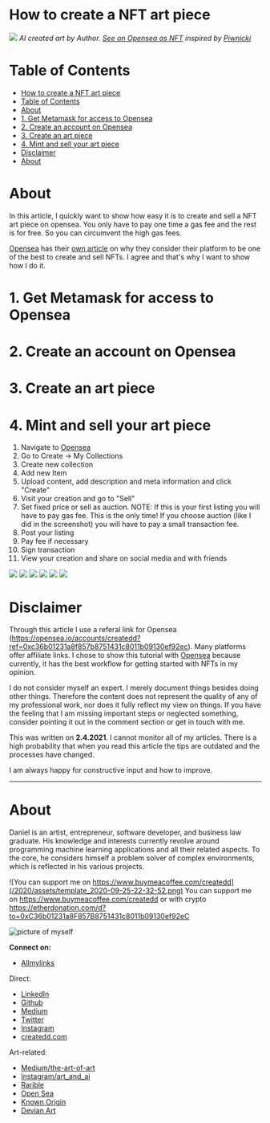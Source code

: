 # How to create a NFT art piece

![](../assets/createNftArt_2021-04-02-11-21-01.png)
*AI created art by Author. [See on Opensea as NFT](https://opensea.io/accounts/createdd?ref=0xc36b01231a8f857b8751431c8011b09130ef92ec) inspired by [Piwnicki](https://unsplash.com/photos/JnXebVlsVrg)*

# Table of Contents

- [How to create a NFT art piece](#how-to-create-a-nft-art-piece)
- [Table of Contents](#table-of-contents)
- [About](#about)
- [1. Get Metamask for access to Opensea](#1-get-metamask-for-access-to-opensea)
- [2. Create an account on Opensea](#2-create-an-account-on-opensea)
- [3. Create an art piece](#3-create-an-art-piece)
- [4. Mint and sell your art piece](#4-mint-and-sell-your-art-piece)
- [Disclaimer](#disclaimer)
- [About](#about-1)

# About

In this article, I quickly want to show how easy it is to create and sell a NFT art piece on opensea. You only have to pay one time a gas fee and the rest is for free. So you can circumvent the high gas fees.

[Opensea](https://opensea.io/accounts/createdd?ref=0xc36b01231a8f857b8751431c8011b09130ef92ec) has their [own article](https://opensea.io/blog/guides/7-reasons-to-sell-your-nfts-on-opensea/?ref=0xc36b01231a8f857b8751431c8011b09130ef92ec) on why they consider their platform to be one of the best to create and sell NFTs. I agree and that's why I want to show how I do it.

# 1. Get Metamask for access to Opensea

# 2. Create an account on Opensea

# 3. Create an art piece

# 4. Mint and sell your art piece

1. Navigate to [Opensea]()
2. Go to Create -> My Collections
3. Create new collection
4. Add new Item
5. Upload content, add description and meta information and click "Create"
6. Visit your creation and go to "Sell"
7. Set fixed price or sell as auction. NOTE: If this is your first listing you will have to pay gas fee. This is the only time! If you choose auction (like I did in the screenshot) you will have to pay a small transaction fee.
8. Post your listing
9. Pay fee if necessary
10. Sign transaction
11. View your creation and share on social media and with friends


![](../assets/createNftArt_2021-04-02-11-29-52.png)
![](../assets/createNftArt_2021-04-02-11-30-19.png)
![](../assets/createNftArt_2021-04-02-11-32-36.png)
![](../assets/createNftArt_2021-04-02-11-37-18.png)
![](../assets/createNftArt_2021-04-02-11-37-46.png)
![](../assets/createNftArt_2021-04-02-11-39-02.png)




# Disclaimer

Through this article I use a referal link for Opensea (https://opensea.io/accounts/createdd?ref=0xc36b01231a8f857b8751431c8011b09130ef92ec). Many platforms offer affiliate links. I chose to show this tutorial with [Opensea](https://opensea.io/accounts/createdd?ref=0xc36b01231a8f857b8751431c8011b09130ef92ec) because currently, it has the best workflow for getting started with NFTs in my opinion.

I do not consider myself an expert. I merely document things besides doing other things. Therefore the content does not represent the quality of any of my professional work, nor does it fully reflect my view on things. If you have the feeling that I am missing important steps or neglected something, consider pointing it out in the comment section or get in touch with me.

This was written on **2.4.2021**.
I cannot monitor all of my articles. There is a high probability that when you read this article the tips are outdated and the processes have changed.

I am always happy for constructive input and how to improve.


---

# About

Daniel is an artist, entrepreneur, software developer, and business law graduate. His knowledge and interests currently revolve around programming machine learning applications and all their related aspects. To the core, he considers himself a problem solver of complex environments, which is reflected in his various projects.


![You can support me on https://www.buymeacoffee.com/createdd](/2020/assets/template_2020-09-25-22-32-52.png)
You can support me on https://www.buymeacoffee.com/createdd or with crypto https://etherdonation.com/d?to=0xC36b01231a8F857B8751431c8011b09130ef92eC


![picture of myself](https://avatars2.githubusercontent.com/u/22077628?s=460&v=4)

**Connect on:**

- [Allmylinks](https://allmylinks.com/createdd)

Direct:
- [LinkedIn](https://www.linkedin.com/in/createdd)
- [Github](https://github.com/Createdd)
- [Medium](https://medium.com/@createdd)
- [Twitter](https://twitter.com/_createdd)
- [Instagram](https://www.instagram.com/create.dd/)
- [createdd.com](https://www.createdd.com/)

Art-related:
- [Medium/the-art-of-art](https://medium.com/the-art-of-art)
- [Instagram/art_and_ai](https://www.instagram.com/art_and_ai/)
- [Rarible](https://app.rarible.com/createdd/collectibles)
- [Open Sea](https://opensea.io/accounts/createdd?ref=0xc36b01231a8f857b8751431c8011b09130ef92ec)
- [Known Origin](https://knownorigin.io/profile/0xC36b01231a8F857B8751431c8011b09130ef92eC)
- [Devian Art](https://www.deviantart.com/createdd1010/)

<!-- Written by Daniel Deutsch -->